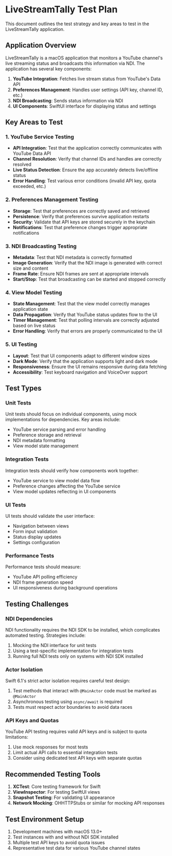 # LiveStreamTally Test Plan

This document outlines the test strategy and key areas to test in the LiveStreamTally application.

## Application Overview

LiveStreamTally is a macOS application that monitors a YouTube channel's live streaming status and broadcasts this information via NDI. The application has several key components:

1. **YouTube Integration**: Fetches live stream status from YouTube's Data API
2. **Preferences Management**: Handles user settings (API key, channel ID, etc.)
3. **NDI Broadcasting**: Sends status information via NDI
4. **UI Components**: SwiftUI interface for displaying status and settings

## Key Areas to Test

### 1. YouTube Service Testing

- **API Integration**: Test that the application correctly communicates with YouTube Data API
- **Channel Resolution**: Verify that channel IDs and handles are correctly resolved
- **Live Status Detection**: Ensure the app accurately detects live/offline status
- **Error Handling**: Test various error conditions (invalid API key, quota exceeded, etc.)

### 2. Preferences Management Testing

- **Storage**: Test that preferences are correctly saved and retrieved
- **Persistence**: Verify that preferences survive application restarts
- **Security**: Validate that API keys are stored securely in the keychain
- **Notifications**: Test that preference changes trigger appropriate notifications

### 3. NDI Broadcasting Testing

- **Metadata**: Test that NDI metadata is correctly formatted
- **Image Generation**: Verify that the NDI image is generated with correct size and content
- **Frame Rate**: Ensure NDI frames are sent at appropriate intervals
- **Start/Stop**: Test that broadcasting can be started and stopped correctly

### 4. View Model Testing

- **State Management**: Test that the view model correctly manages application state
- **Data Propagation**: Verify that YouTube status updates flow to the UI
- **Timer Management**: Test that polling intervals are correctly adjusted based on live status
- **Error Handling**: Verify that errors are properly communicated to the UI

### 5. UI Testing

- **Layout**: Test that UI components adapt to different window sizes
- **Dark Mode**: Verify that the application supports light and dark mode
- **Responsiveness**: Ensure the UI remains responsive during data fetching
- **Accessibility**: Test keyboard navigation and VoiceOver support

## Test Types

### Unit Tests

Unit tests should focus on individual components, using mock implementations for dependencies. Key areas include:

- YouTube service parsing and error handling
- Preference storage and retrieval
- NDI metadata formatting
- View model state management

### Integration Tests

Integration tests should verify how components work together:

- YouTube service to view model data flow
- Preference changes affecting the YouTube service
- View model updates reflecting in UI components

### UI Tests

UI tests should validate the user interface:

- Navigation between views
- Form input validation
- Status display updates
- Settings configuration

### Performance Tests

Performance tests should measure:

- YouTube API polling efficiency
- NDI frame generation speed
- UI responsiveness during background operations

## Testing Challenges

### NDI Dependencies

NDI functionality requires the NDI SDK to be installed, which complicates automated testing. Strategies include:

1. Mocking the NDI interface for unit tests
2. Using a test-specific implementation for integration tests
3. Running full NDI tests only on systems with NDI SDK installed

### Actor Isolation

Swift 6.1's strict actor isolation requires careful test design:

1. Test methods that interact with `@MainActor` code must be marked as `@MainActor`
2. Asynchronous testing using `async/await` is required
3. Tests must respect actor boundaries to avoid data races

### API Keys and Quotas

YouTube API testing requires valid API keys and is subject to quota limitations:

1. Use mock responses for most tests
2. Limit actual API calls to essential integration tests
3. Consider using dedicated test API keys with separate quotas

## Recommended Testing Tools

1. **XCTest**: Core testing framework for Swift
2. **ViewInspector**: For testing SwiftUI views
3. **Snapshot Testing**: For validating UI appearance
4. **Network Mocking**: OHHTTPStubs or similar for mocking API responses

## Test Environment Setup

1. Development machines with macOS 13.0+
2. Test instances with and without NDI SDK installed
3. Multiple test API keys to avoid quota issues
4. Representative test data for various YouTube channel states 